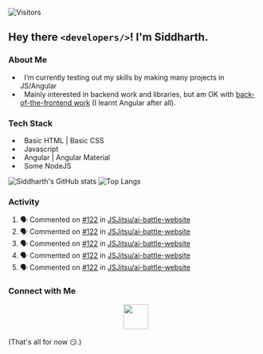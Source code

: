 ![Visitors](https://visitor-badge.glitch.me/badge?page_id=SiddharhthShyniben.SiddharthShyniben)
## Hey there `<developers/>`! I'm Siddharth. 

###  About Me 

- &nbsp; I’m currently testing out my skills by making many projects in JS/Angular
- &nbsp; Mainly interested in backend work and libraries, but am OK with [back-of-the-frontend work](https://css-tricks.com/the-great-divide/) (I learnt Angular after all).

### Tech Stack

- &nbsp; Basic HTML | Basic CSS
- &nbsp; Javascript
- &nbsp; Angular | Angular Material
- &nbsp; Some NodeJS

![Siddharth's GitHub stats](https://github-readme-stats.vercel.app/api?username=SiddharthShyniben&count_private=true&show_icons=true&theme=dark)
![Top Langs](https://github-readme-stats.vercel.app/api/top-langs/?username=SiddharthSHyniben&theme=dark)

### Activity

<!--START_SECTION:activity-->
1. 🗣 Commented on [#122](https://github.com/JSJitsu/ai-battle-website/issues/122) in [JSJitsu/ai-battle-website](https://github.com/JSJitsu/ai-battle-website)
2. 🗣 Commented on [#122](https://github.com/JSJitsu/ai-battle-website/issues/122) in [JSJitsu/ai-battle-website](https://github.com/JSJitsu/ai-battle-website)
3. 🗣 Commented on [#122](https://github.com/JSJitsu/ai-battle-website/issues/122) in [JSJitsu/ai-battle-website](https://github.com/JSJitsu/ai-battle-website)
4. 🗣 Commented on [#122](https://github.com/JSJitsu/ai-battle-website/issues/122) in [JSJitsu/ai-battle-website](https://github.com/JSJitsu/ai-battle-website)
5. 🗣 Commented on [#122](https://github.com/JSJitsu/ai-battle-website/issues/122) in [JSJitsu/ai-battle-website](https://github.com/JSJitsu/ai-battle-website)
<!--END_SECTION:activity-->

### Connect with Me

<p align="center">
&nbsp; <a href="mailto:siddharth.muscat@gmail.com" target="_blank" rel="noopener noreferrer"><img src="https://logodownload.org/wp-content/uploads/2018/03/gmail-logo-16.png"  width="50px"/></a>
</p>

(That's all for now :smirk:.)
